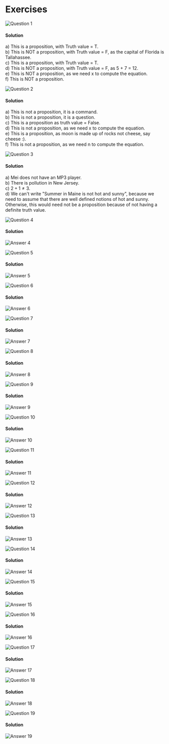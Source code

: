 # Exercises

![Question 1](https://github.com/cpp-rakesh/discrete_mathematics_and_its_applications/blob/master/chapter_1_the_foundations_logic_and_proofs/1.1_propositional_logic/exercises/repo/q1.png)
#### Solution

a) This is a proposition, with Truth value = T.\
b) This is NOT a proposition, with Truth value = F, as the capital of Florida is Tallahassee.\
c) This is a proposition, with Truth value = T.\
d) This is NOT a proposition, with Truth value = F, as 5 + 7 = 12.\
e) This is NOT a proposition, as we need x to compute the equation.\
f) This is NOT a proposition.

![Question 2](https://github.com/cpp-rakesh/discrete_mathematics_and_its_applications/blob/master/chapter_1_the_foundations_logic_and_proofs/1.1_propositional_logic/exercises/repo/q2.png)
#### Solution
a) This is not a proposition, it is a command.\
b) This is not a proposition, it is a question.\
c) This is a proposition as truth value = False.\
d) This is not a proposition, as we need x to compute the equation.\
e) This is a proposition, as moon is made up of rocks not cheese, say cheese :).\
f) This is not a proposition, as we need n to compute the equation.


![Question 3](https://github.com/cpp-rakesh/discrete_mathematics_and_its_applications/blob/master/chapter_1_the_foundations_logic_and_proofs/1.1_propositional_logic/exercises/repo/q3.png)
#### Solution
a) Mei does not have an MP3 player.\
b) There is pollution in New Jersey.\
c) $2 + 1 \ne 3$.\
d) We can't write "Summer in Maine is not hot and sunny", because we need to assume that there are well defined notions of hot and sunny. Otherwise, this would need not be a proposition because of not having a definite truth value.

![Question 4](https://github.com/cpp-rakesh/discrete_mathematics_and_its_applications/blob/master/chapter_1_the_foundations_logic_and_proofs/1.1_propositional_logic/exercises/repo/q4.png)
#### Solution
![Answer 4](https://github.com/cpp-rakesh/discrete_mathematics_and_its_applications/blob/master/chapter_1_the_foundations_logic_and_proofs/1.1_propositional_logic/exercises/repo/a4.png)

![Question 5](https://github.com/cpp-rakesh/discrete_mathematics_and_its_applications/blob/master/chapter_1_the_foundations_logic_and_proofs/1.1_propositional_logic/exercises/repo/q5.png)
#### Solution
![Answer 5](https://github.com/cpp-rakesh/discrete_mathematics_and_its_applications/blob/master/chapter_1_the_foundations_logic_and_proofs/1.1_propositional_logic/exercises/repo/a5.png)

![Question 6](https://github.com/cpp-rakesh/discrete_mathematics_and_its_applications/blob/master/chapter_1_the_foundations_logic_and_proofs/1.1_propositional_logic/exercises/repo/q6.png)
#### Solution
![Answer 6](https://github.com/cpp-rakesh/discrete_mathematics_and_its_applications/blob/master/chapter_1_the_foundations_logic_and_proofs/1.1_propositional_logic/exercises/repo/a6.png)

![Question 7](https://github.com/cpp-rakesh/discrete_mathematics_and_its_applications/blob/master/chapter_1_the_foundations_logic_and_proofs/1.1_propositional_logic/exercises/repo/q7.png)
#### Solution
![Answer 7](https://github.com/cpp-rakesh/discrete_mathematics_and_its_applications/blob/master/chapter_1_the_foundations_logic_and_proofs/1.1_propositional_logic/exercises/repo/a7.png)

![Question 8](https://github.com/cpp-rakesh/discrete_mathematics_and_its_applications/blob/master/chapter_1_the_foundations_logic_and_proofs/1.1_propositional_logic/exercises/repo/q8.png)
#### Solution
![Answer 8](https://github.com/cpp-rakesh/discrete_mathematics_and_its_applications/blob/master/chapter_1_the_foundations_logic_and_proofs/1.1_propositional_logic/exercises/repo/a8.png)

![Question 9](https://github.com/cpp-rakesh/discrete_mathematics_and_its_applications/blob/master/chapter_1_the_foundations_logic_and_proofs/1.1_propositional_logic/exercises/repo/q9.png)
#### Solution
![Answer 9](https://github.com/cpp-rakesh/discrete_mathematics_and_its_applications/blob/master/chapter_1_the_foundations_logic_and_proofs/1.1_propositional_logic/exercises/repo/a9.png)

![Question 10](https://github.com/cpp-rakesh/discrete_mathematics_and_its_applications/blob/master/chapter_1_the_foundations_logic_and_proofs/1.1_propositional_logic/exercises/repo/q10.png)
#### Solution
![Answer 10](https://github.com/cpp-rakesh/discrete_mathematics_and_its_applications/blob/master/chapter_1_the_foundations_logic_and_proofs/1.1_propositional_logic/exercises/repo/a10.png)

![Question 11](https://github.com/cpp-rakesh/discrete_mathematics_and_its_applications/blob/master/chapter_1_the_foundations_logic_and_proofs/1.1_propositional_logic/exercises/repo/q11.png)
#### Solution
![Answer 11](https://github.com/cpp-rakesh/discrete_mathematics_and_its_applications/blob/master/chapter_1_the_foundations_logic_and_proofs/1.1_propositional_logic/exercises/repo/a11.png)

![Question 12](https://github.com/cpp-rakesh/discrete_mathematics_and_its_applications/blob/master/chapter_1_the_foundations_logic_and_proofs/1.1_propositional_logic/exercises/repo/q12.png)
#### Solution
![Answer 12](https://github.com/cpp-rakesh/discrete_mathematics_and_its_applications/blob/master/chapter_1_the_foundations_logic_and_proofs/1.1_propositional_logic/exercises/repo/a12.png)

![Question 13](https://github.com/cpp-rakesh/discrete_mathematics_and_its_applications/blob/master/chapter_1_the_foundations_logic_and_proofs/1.1_propositional_logic/exercises/repo/q13.png)
#### Solution
![Answer 13](https://github.com/cpp-rakesh/discrete_mathematics_and_its_applications/blob/master/chapter_1_the_foundations_logic_and_proofs/1.1_propositional_logic/exercises/repo/a13.png)

![Question 14](https://github.com/cpp-rakesh/discrete_mathematics_and_its_applications/blob/master/chapter_1_the_foundations_logic_and_proofs/1.1_propositional_logic/exercises/repo/q14.png)
#### Solution
![Answer 14](https://github.com/cpp-rakesh/discrete_mathematics_and_its_applications/blob/master/chapter_1_the_foundations_logic_and_proofs/1.1_propositional_logic/exercises/repo/a14.png)

![Question 15](https://github.com/cpp-rakesh/discrete_mathematics_and_its_applications/blob/master/chapter_1_the_foundations_logic_and_proofs/1.1_propositional_logic/exercises/repo/q15.png)
#### Solution
![Answer 15](https://github.com/cpp-rakesh/discrete_mathematics_and_its_applications/blob/master/chapter_1_the_foundations_logic_and_proofs/1.1_propositional_logic/exercises/repo/a15.png)

![Question 16](https://github.com/cpp-rakesh/discrete_mathematics_and_its_applications/blob/master/chapter_1_the_foundations_logic_and_proofs/1.1_propositional_logic/exercises/repo/q16.png)
#### Solution
![Answer 16](https://github.com/cpp-rakesh/discrete_mathematics_and_its_applications/blob/master/chapter_1_the_foundations_logic_and_proofs/1.1_propositional_logic/exercises/repo/a16.png)

![Question 17](https://github.com/cpp-rakesh/discrete_mathematics_and_its_applications/blob/master/chapter_1_the_foundations_logic_and_proofs/1.1_propositional_logic/exercises/repo/q17.png)
#### Solution
![Answer 17](https://github.com/cpp-rakesh/discrete_mathematics_and_its_applications/blob/master/chapter_1_the_foundations_logic_and_proofs/1.1_propositional_logic/exercises/repo/a17.png)

![Question 18](https://github.com/cpp-rakesh/discrete_mathematics_and_its_applications/blob/master/chapter_1_the_foundations_logic_and_proofs/1.1_propositional_logic/exercises/repo/q18.png)
#### Solution
![Answer 18](https://github.com/cpp-rakesh/discrete_mathematics_and_its_applications/blob/master/chapter_1_the_foundations_logic_and_proofs/1.1_propositional_logic/exercises/repo/a18.png)

![Question 19](https://github.com/cpp-rakesh/discrete_mathematics_and_its_applications/blob/master/chapter_1_the_foundations_logic_and_proofs/1.1_propositional_logic/exercises/repo/q19.png)
#### Solution
![Answer 19](https://github.com/cpp-rakesh/discrete_mathematics_and_its_applications/blob/master/chapter_1_the_foundations_logic_and_proofs/1.1_propositional_logic/exercises/repo/a19.png)
